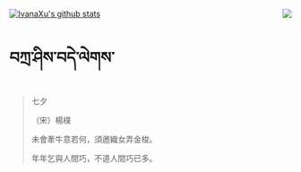 [![IvanaXu's github stats](https://github-readme-stats.vercel.app/api?username=IvanaXu&show_icons=true&theme=vue-dark)](https://github.com/anuraghazra/github-readme-stats)
<img align="right" src="https://github-readme-stats.vercel.app/api/top-langs/?username=IvanaXu&langs_count=3&theme=graywhite" />
# བཀྲ་ཤིས་བདེ་ལེགས་
> 七夕
> 
> （宋）楊樸
> 
> 未會牽牛意若何，須邀織女弄金梭。
> 
> 年年乞與人間巧，不道人間巧已多。
>